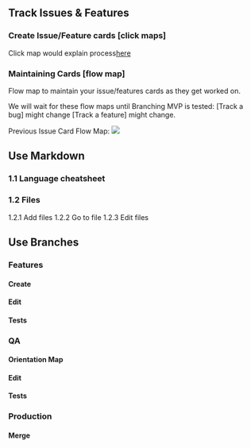 ## Track Issues & Features

### Create Issue/Feature cards [click maps]

Click map would explain process[here](https://github.com/lzim/teampsd/issues/new/choose)

### Maintaining Cards [flow map]

Flow map to maintain your issue/features cards as they get worked on.

We will wait for these flow maps until Branching MVP is tested:
[Track a bug] might change
[Track a feature] might change.

Previous Issue Card Flow Map:
![](https://user-images.githubusercontent.com/59668647/88049640-5ab2cc00-cb0a-11ea-89a0-a09d13d4761d.png)

## Use Markdown
### 1.1 Language cheatsheet
### 1.2 Files
1.2.1 Add files
1.2.2 Go to file
1.2.3 Edit files

## Use Branches

### Features
#### Create 
#### Edit
#### Tests

### QA
#### Orientation Map 
#### Edit
#### Tests

### Production
#### Merge
